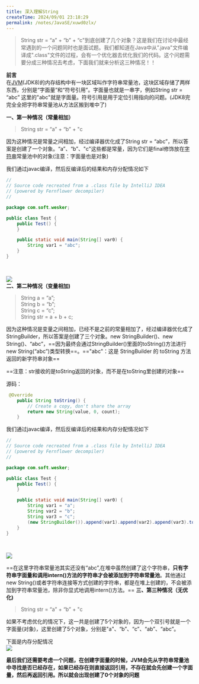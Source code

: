 ```yaml
---
title: 深入理解String
createTime: 2024/09/01 23:18:29
permalink: /notes/JavaSE/xuwd0zlx/
---
```

 

> String str = “a” + “b” + “c"到底创建了几个对象？这是我们在讨论中最经常遇到的一个问题同时也是面试题。我们都知道在Java中从”.java"文件编译成".class"文件的过程，会有一个优化器去优化我们的代码。这个问题需要分成三种情况去考虑，下面我们就来分析这三种情况！！

**前言**  
在[JVM](https://so.csdn.net/so/search?q=JVM&spm=1001.2101.3001.7020)(JDK8)的内存结构中有一块区域叫作字符串常量池，这块区域存储了两样东西，分别是“字面量”和“符号引用”。字面量也就是一串字，例如String str = “abc” 这里的"abc"就是字面量。符号引用是用于定位引用指向的问题。(JDK8完完全全把字符串常量池从方法区搬到堆中了)

**一、第一种情况（常量相加）**

> String str = “a” + “b” + "c

因为这种情况是常量之间相加，经过编译器优化成了String str = “abc”，所以答案是创建了一个对象。“a”、“b”、"c"这些都是常量，因为它们是final修饰放在[字符串](https://so.csdn.net/so/search?q=%E5%AD%97%E7%AC%A6%E4%B8%B2&spm=1001.2101.3001.7020)常量池中的对象(注意：字面量也是对象)

我们通过javac编译，然后反编译后的结果和内存分配情况如下

```java
//
// Source code recreated from a .class file by IntelliJ IDEA
// (powered by Fernflower decompiler)
//

package com.soft.wesker;

public class Test {
    public Test() {
    }

    public static void main(String[] var0) {
        String var1 = "abc";
    }
}
```


​    

![](https://gitee.com/kilomi/pic-bed/raw/master/img/202310022218765.png)  
**二、第二种情况（变量相加)**

> String a = “a”;  
> String b = “b”;  
> String c = “c”;  
> String str = a + b + c;

因为这种情况是变量之间相加，已经不是之前的常量相加了，经过编译器优化成了StringBuilder，所以答案是创建了三个对象。new StringBuilder()、new String()、“abc”，==因为最终会通过StringBuilder()里面的toString()方法进行new String(“abc”)类型转换==。=="abc"：这是 StringBuilder 的 toString 方法返回的新字符串对象==

==注意：str接收的是toString返回的对象，而不是在toString里创建的对象==

源码：

```java
 @Override
    public String toString() {
        // Create a copy, don't share the array
        return new String(value, 0, count);
    }
```

我们通过javac编译，然后反编译后的结果和内存分配情况如下

```java
//
// Source code recreated from a .class file by IntelliJ IDEA
// (powered by Fernflower decompiler)
//

package com.soft.wesker;

public class Test {
    public Test() {
    }

    public static void main(String[] var0) {
        String var1 = "a";
        String var2 = "b";
        String var3 = "c";
        (new StringBuilder()).append(var1).append(var2).append(var3).toString();
    }
}
```


​    

![](https://img-blog.csdnimg.cn/0744c08f8cb04be58cf0408b6bc55df4.png?x-oss-process=image/watermark,type_ZmFuZ3poZW5naGVpdGk,shadow_10,text_aHR0cHM6Ly9ibG9nLmNzZG4ubmV0L3FxXzQzODQyMDkz,size_16,color_FFFFFF,t_70) 

==在这里字符串常量池其实还没有“abc”,在堆中虽然创建了这个字符串，**只有字符串字面量和调用intern()方法的字符串才会被添加到字符串常量池**。其他通过new String()或者字符串连接等方式创建的字符串，都是在堆上创建的，不会被添加到字符串常量池，除非你显式地调用intern()方法。==
**三、第三种情况（无优化)**

> String str = “a” + “b” + "c

如果不考虑优化的情况下，这一共是创建了5个对象的，因为一个双引号就是一个字面量(对象)，这里创建了5个对象，分别是"a"、“b”、“c”、“ab”、“abc”。

下面是内存分配情况  
![](https://img-blog.csdnimg.cn/5c80178feb494e7ea3bc502601556f65.png?x-oss-process=image/watermark,type_ZmFuZ3poZW5naGVpdGk,shadow_10,text_aHR0cHM6Ly9ibG9nLmNzZG4ubmV0L3FxXzQzODQyMDkz,size_16,color_FFFFFF,t_70)  

**最后我们还需要考虑一个问题，在创建字面量的时候，JVM会先从字符串常量池中寻找是否已经存在，如果已经存在则直接返回引用，不存在就会先创建一个字面量，然后再返回引用。所以就会出现创建了0个对象的问题**